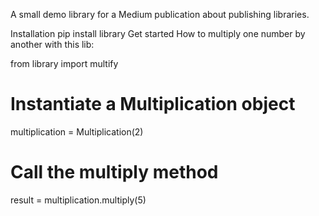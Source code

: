 A small demo library for a Medium publication about publishing libraries.

Installation
pip install library
Get started
How to multiply one number by another with this lib:

from library import multify

# Instantiate a Multiplication object
multiplication = Multiplication(2)

# Call the multiply method
result = multiplication.multiply(5)

